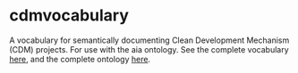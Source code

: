 # cdmvocabulary

A vocabulary for semantically documenting Clean Development Mechanism (CDM) projects. For use with the aia ontology. 
See the complete vocabulary [here](http://purl.org/aiaontology/cdmvocabulary), and the complete ontology [here](http://purl.org/aiaontology).
